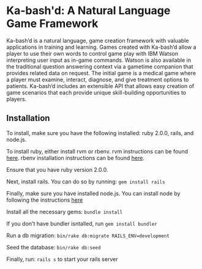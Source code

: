 # Ka-bash'd: A Natural Language Game Framework

Ka-bash’d is a natural language, game creation framework with valuable applications in training and learning. Games created with Ka-bash’d allow a player to use their own words to control game play with IBM Watson interpreting user input as in-game commands. Watson is also available in the traditional question answering context via a gametime companion that provides related data on request. The initial game is a medical game where a player must examine, interact, diagnose, and give treatment options to patients. Ka-bash’d includes an extensible API that allows easy creation of game scenarios that each provide unique skill-building opportunities to players.


## Installation

To install, make sure you have the following installed: ruby 2.0.0, rails, and node.js.

To install ruby, either install rvm or rbenv. rvm instructions can be found [here](https://rvm.io/rvm/install). rbenv installation instructions can be found [here](https://github.com/rbenv/rbenv).

Ensure that you have ruby version 2.0.0.

Next, install rails. You can do so by running: `gem install rails`

Finally, make sure you have installed node.js. You can install node by following the instructions [here](https://nodejs.org/en/)

Install all the necessary gems: `bundle install`

If you don't have bundler isntalled, run `gem install bundler`

Run a db migration: `bin/rake db:migrate RAILS_ENV=development`

Seed the database: `bin/rake db:seed`

Finally, run: `rails s` to start your rails server
